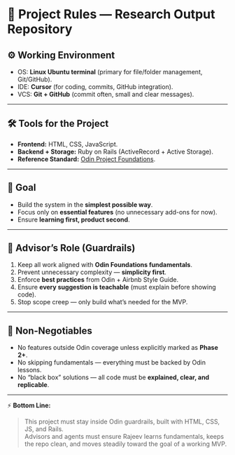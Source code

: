 # 📜 Project Rules — Research Output Repository  

## ⚙️ Working Environment  
- OS: **Linux Ubuntu terminal** (primary for file/folder management, Git/GitHub).  
- IDE: **Cursor** (for coding, commits, GitHub integration).  
- VCS: **Git + GitHub** (commit often, small and clear messages).  

---

## 🛠 Tools for the Project  
- **Frontend:** HTML, CSS, JavaScript.  
- **Backend + Storage:** Ruby on Rails (ActiveRecord + Active Storage).  
- **Reference Standard:** [Odin Project Foundations](https://www.theodinproject.com/paths/foundations/courses/foundations).  

---

## 🎯 Goal  
- Build the system in the **simplest possible way**.  
- Focus only on **essential features** (no unnecessary add-ons for now).  
- Ensure **learning first, product second**.  

---

## 🧭 Advisor’s Role (Guardrails)  
1. Keep all work aligned with **Odin Foundations fundamentals**.  
2. Prevent unnecessary complexity — **simplicity first**.  
3. Enforce **best practices** from Odin + Airbnb Style Guide.  
4. Ensure **every suggestion is teachable** (must explain before showing code).  
5. Stop scope creep — only build what’s needed for the MVP.  

---

## 🚫 Non-Negotiables  
- No features outside Odin coverage unless explicitly marked as **Phase 2+**.  
- No skipping fundamentals — everything must be backed by Odin lessons.  
- No “black box” solutions — all code must be **explained, clear, and replicable**.  

---

⚡ **Bottom Line:**  
> This project must stay inside Odin guardrails, built with HTML, CSS, JS, and Rails.  
> Advisors and agents must ensure Rajeev learns fundamentals, keeps the repo clean, and moves steadily toward the goal of a working MVP.  
